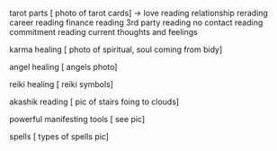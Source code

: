 tarot parts [ photo of tarot cards] ->
love reading
relationship rerading
career reading
finance reading
3rd party reading
no contact reading
commitment reading
current thoughts and feelings


karma healing [ photo of spiritual, soul coming from bidy]

angel healing [ angels photo]

reiki healing [ reiki symbols]

akashik reading [ pic of stairs foing to clouds]

powerful manifesting tools [ see pic]

spells [ types of spells pic]
